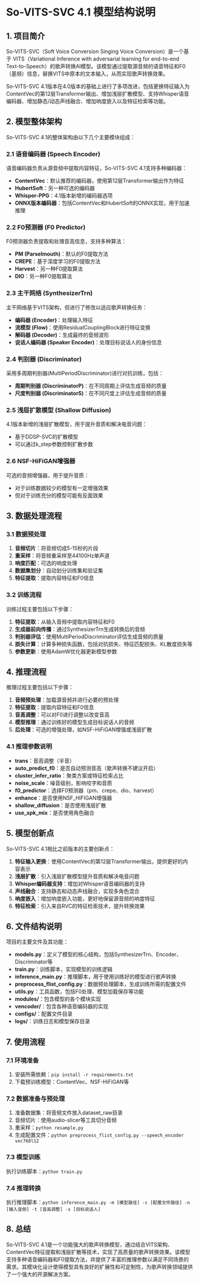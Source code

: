 # So-VITS-SVC 4.1 模型结构说明

## 1. 项目简介

So-VITS-SVC（Soft Voice Conversion Singing Voice Conversion）是一个基于 VITS（Variational Inference with adversarial learning for end-to-end Text-to-Speech）的歌声转换AI模型。该模型通过提取源音频的语音特征和F0（基频）信息，替换VITS中原本的文本输入，从而实现歌声转换效果。

So-VITS-SVC 4.1版本在4.0版本的基础上进行了多项改进，包括更换特征输入为ContentVec的第12层Transformer输出、增加浅层扩散模型、支持Whisper语音编码器、增加静态/动态声线融合、增加响度嵌入以及特征检索等功能。

## 2. 模型整体架构

So-VITS-SVC 4.1的整体架构由以下几个主要模块组成：

### 2.1 语音编码器 (Speech Encoder)

语音编码器负责从源音频中提取内容特征，So-VITS-SVC 4.1支持多种编码器：

- **ContentVec**：默认推荐的编码器，使用第12层Transformer输出作为特征
- **HubertSoft**：另一种可选的编码器
- **Whisper-PPG**：4.1版本新增的编码器选项
- **ONNX版本编码器**：包括ContentVec和HubertSoft的ONNX实现，用于加速推理

### 2.2 F0预测器 (F0 Predictor)

F0预测器负责提取和处理音高信息，支持多种算法：

- **PM (Parselmouth)**：默认的F0提取方法
- **CREPE**：基于深度学习的F0提取方法
- **Harvest**：另一种F0提取算法
- **DIO**：另一种F0提取算法

### 2.3 主干网络 (SynthesizerTrn)

主干网络基于VITS架构，但进行了修改以适应歌声转换任务：

- **编码器 (Encoder)**：处理输入特征
- **流模型 (Flow)**：使用ResidualCouplingBlock进行特征变换
- **解码器 (Decoder)**：生成最终的音频波形
- **说话人编码器 (Speaker Encoder)**：处理目标说话人的身份信息

### 2.4 判别器 (Discriminator)

采用多周期判别器(MultiPeriodDiscriminator)进行对抗训练，包括：

- **周期判别器 (DiscriminatorP)**：在不同周期上评估生成音频的质量
- **尺度判别器 (DiscriminatorS)**：在不同尺度上评估生成音频的质量

### 2.5 浅层扩散模型 (Shallow Diffusion)

4.1版本新增的浅层扩散模型，用于提升音质和解决电音问题：

- 基于DDSP-SVC的扩散模型
- 可以通过k_step参数控制扩散步数

### 2.6 NSF-HiFiGAN增强器

可选的音频增强器，用于提升音质：

- 对于训练数据较少的模型有一定增强效果
- 但对于训练充分的模型可能有反面效果

## 3. 数据处理流程

### 3.1 数据预处理

1. **音频切片**：将音频切成5-15秒的片段
2. **重采样**：将音频重采样至44100Hz单声道
3. **响度匹配**：可选的响度处理
4. **数据集划分**：自动划分训练集和验证集
5. **特征提取**：提取内容特征和F0信息

### 3.2 训练流程

训练过程主要包括以下步骤：

1. **特征提取**：从输入音频中提取内容特征和F0
2. **生成器前向传播**：通过SynthesizerTrn生成转换后的音频
3. **判别器评估**：使用MultiPeriodDiscriminator评估生成音频的质量
4. **损失计算**：计算多种损失函数，包括对抗损失、特征匹配损失、KL散度损失等
5. **参数更新**：使用AdamW优化器更新模型参数

## 4. 推理流程

推理过程主要包括以下步骤：

1. **音频预处理**：加载源音频并进行必要的预处理
2. **特征提取**：提取内容特征和F0信息
3. **音高调整**：可以对F0进行调整以改变音高
4. **模型推理**：通过训练好的模型生成目标说话人的音频
5. **后处理**：可选的增强处理，如NSF-HiFiGAN增强或浅层扩散

### 4.1 推理参数说明

- **trans**：音高调整（半音）
- **auto_predict_f0**：是否自动预测音高（歌声转换不建议开启）
- **cluster_infer_ratio**：聚类方案或特征检索占比
- **noise_scale**：噪音级别，影响咬字和音质
- **f0_predictor**：选择F0预测器（pm、crepe、dio、harvest）
- **enhance**：是否使用NSF_HIFIGAN增强器
- **shallow_diffusion**：是否使用浅层扩散
- **use_spk_mix**：是否使用角色融合

## 5. 模型创新点

So-VITS-SVC 4.1相比之前版本的主要创新点：

1. **特征输入更换**：使用ContentVec的第12层Transformer输出，提供更好的内容表示
2. **浅层扩散**：引入浅层扩散模型提升音质和解决电音问题
3. **Whisper编码器支持**：增加对Whisper语音编码器的支持
4. **声线融合**：支持静态和动态声线融合，实现多角色混合
5. **响度嵌入**：增加响度嵌入功能，更好地保留源音频的响度特征
6. **特征检索**：引入来自RVC的特征检索技术，提升转换效果

## 6. 文件结构说明

项目的主要文件及其功能：

- **models.py**：定义了模型的核心结构，包括SynthesizerTrn、Encoder、Discriminator等
- **train.py**：训练脚本，实现模型的训练逻辑
- **inference_main.py**：推理脚本，用于使用训练好的模型进行歌声转换
- **preprocess_flist_config.py**：数据预处理脚本，生成训练所需的配置文件
- **utils.py**：工具函数，包括F0处理、模型加载保存等功能
- **modules/**：包含模型的各个模块实现
- **vencoder/**：包含各种语音编码器的实现
- **configs/**：配置文件目录
- **logs/**：训练日志和模型保存目录

## 7. 使用流程

### 7.1 环境准备

1. 安装所需依赖：`pip install -r requirements.txt`
2. 下载预训练模型：ContentVec、NSF-HiFiGAN等

### 7.2 数据准备与预处理

1. 准备数据集：将音频文件放入dataset_raw目录
2. 音频切片：使用audio-slicer等工具切分音频
3. 重采样：`python resample.py`
4. 生成配置文件：`python preprocess_flist_config.py --speech_encoder vec768l12`

### 7.3 模型训练

执行训练脚本：`python train.py`

### 7.4 推理转换

执行推理脚本：`python inference_main.py -m [模型路径] -c [配置文件路径] -n [输入音频] -t [音高调整] -s [目标说话人]`

## 8. 总结

So-VITS-SVC 4.1是一个功能强大的歌声转换模型，通过结合VITS架构、ContentVec特征提取和浅层扩散等技术，实现了高质量的歌声转换效果。该模型支持多种语音编码器和F0提取方法，并提供了丰富的推理参数以满足不同场景的需求。其模块化设计使得模型具有良好的扩展性和可定制性，为歌声转换领域提供了一个强大的开源解决方案。 
